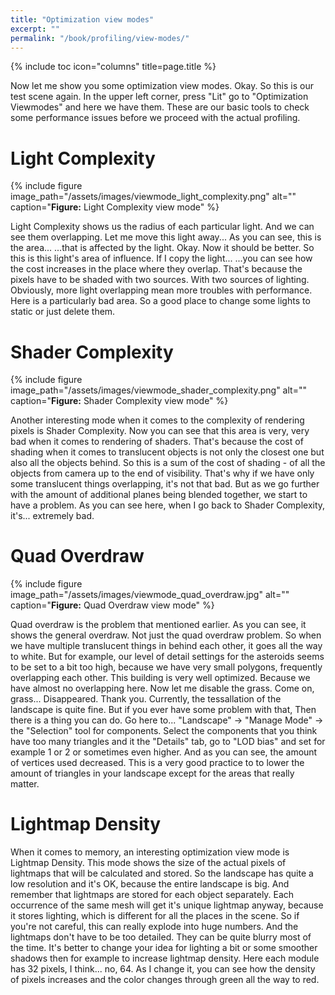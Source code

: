 ```yaml
---
title: "Optimization view modes"
excerpt: ""
permalink: "/book/profiling/view-modes/"
---
```


{% include toc icon="columns" title=page.title %}

Now let me show you some optimization view modes. Okay. So this is our test scene again. In the upper left corner, press "Lit" go to "Optimization Viewmodes" and here we have them. These are our basic tools to check some performance issues before we proceed with the actual profiling.

# Light Complexity

{% include figure image_path="/assets/images/viewmode_light_complexity.png" alt="" caption="__Figure:__ Light Complexity view mode" %}

Light Complexity shows us the radius of each particular light. And we can see them overlapping. Let me move this light away... As you can see, this is the area... ...that is affected by the light. Okay. Now it should be better. So this is this light's area of influence. If I copy the light... ...you can see how the cost increases in the place where they overlap. That's because the pixels have to be shaded with two sources. With two sources of lighting. Obviously, more light overlapping mean more troubles with performance. Here is a particularly bad area. So a good place to change some lights to static or just delete them.

# Shader Complexity

{% include figure image_path="/assets/images/viewmode_shader_complexity.png" alt="" caption="__Figure:__ Shader Complexity view mode" %}

Another interesting mode when it comes to the complexity of rendering pixels is Shader Complexity. Now you can see that this area is very, very bad when it comes to rendering of shaders. That's because the cost of shading when it comes to translucent objects is not only the closest one but also all the objects behind. So this is a sum of the cost of shading - of all the objects from camera up to the end of visibility. That's why if we have only some translucent things overlapping, it's not that bad. But as we go further with the amount of additional planes being blended together, we start to have a problem. As you can see here, when I go back to Shader Complexity, it's... extremely bad.

# Quad Overdraw

{% include figure image_path="/assets/images/viewmode_quad_overdraw.jpg" alt="" caption="__Figure:__ Quad Overdraw view mode" %}

Quad overdraw is the problem that mentioned earlier. As you can see, it shows the general overdraw. Not just the quad overdraw problem. So when we have multiple translucent things in behind each other, it goes all the way to white. But for example, our level of detail settings for the asteroids seems to be set to a bit too high, because we have very small polygons, frequently overlapping each other. This building is very well optimized. Because we have almost no overlapping here. Now let me disable the grass. Come on, grass... Disappeared. Thank you. Currently, the tessallation of the landscape is quite fine. But if you ever have some problem with that, Then there is a thing you can do. Go here to... "Landscape" → "Manage Mode" → the "Selection" tool for components. Select the components that you think have too many triangles and it the "Details" tab, go to "LOD bias" and set for example 1 or 2 or sometimes even higher. And as you can see, the amount of vertices used decreased. This is a very good practice to to lower the amount of triangles in your landscape except for the areas that really matter.

# Lightmap Density

When it comes to memory, an interesting optimization view mode is Lightmap Density. This mode shows the size of the actual pixels of lightmaps that will be calculated and stored. So the landscape has quite a low resolution and it's OK, because the entire landscape is big. And remember that lightmaps are stored for each object separately. Each occurrence of the same mesh will get it's unique lightmap anyway, because it stores lighting, which is different for all the places in the scene. So if you're not careful, this can really explode into huge numbers. And the lightmaps don't have to be too detailed. They can be quite blurry most of the time. It's better to change your idea for lighting a bit or some smoother shadows then for example to increase lightmap density. Here each module has 32 pixels, I think... no, 64. As I change it, you can see how the density of pixels increases and the color changes through green all the way to red.
